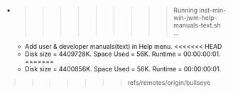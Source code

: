 * >>>>>>>>> Running inst-min-win-jwm-help-manuals-text.sh ...
  * Add user & developer manuals(text) in Help menu.
<<<<<<< HEAD
  * Disk size = 4409728K. Space Used = 56K. Runtime = 00:00:00:01.
=======
  * Disk size = 4400856K. Space Used = 56K. Runtime = 00:00:00:01.
>>>>>>> refs/remotes/origin/bullseye
